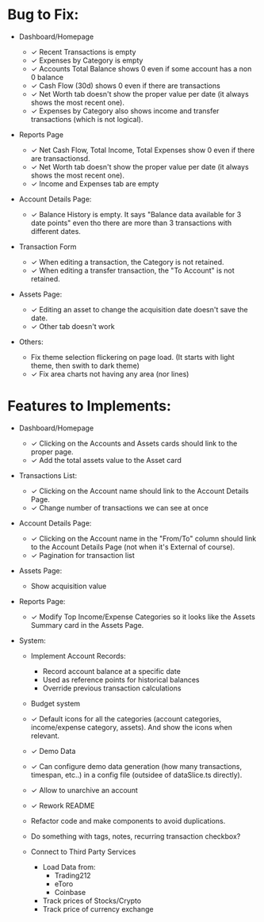 # Bug to Fix:

* Dashboard/Homepage
  * ✓ Recent Transactions is empty
  * ✓ Expenses by Category is empty
  * ✓ Accounts Total Balance shows 0 even if some account has a non 0 balance
  * ✓ Cash Flow (30d) shows 0 even if there are transactions
  * ✓ Net Worth tab doesn't show the proper value per date (it always shows the most recent one).
  * ✓ Expenses by Category also shows income and transfer transactions (which is not logical).

* Reports Page
  * ✓ Net Cash Flow, Total Income, Total Expenses show 0 even if there are transactionsd.
  * ✓ Net Worth tab doesn't show the proper value per date (it always shows the most recent one).
  * ✓ Income and Expenses tab are empty

* Account Details Page:
  * ✓ Balance History is empty. It says "Balance data available for 3 date points" even tho there are more than 3 transactions with different dates.

* Transaction Form
  * ✓ When editing a transaction, the Category is not retained.
  * ✓ When editing a transfer transaction, the "To Account" is not retained.

* Assets Page:
  * ✓ Editing an asset to change the acquisition date doesn't save the date.
  * ✓ Other tab doesn't work

* Others:
  * Fix theme selection flickering on page load. (It starts with light theme, then swith to dark theme)
  * ✓ Fix area charts not having any area (nor lines)


# Features to Implements:
* Dashboard/Homepage
  * ✓ Clicking on the Accounts and Assets cards should link to the proper page.
  * ✓ Add the total assets value to the Asset card

* Transactions List:
  * ✓ Clicking on the Account name should link to the Account Details Page.
  * ✓ Change number of transactions we can see at once

* Account Details Page:
  * ✓ Clicking on the Account name in the "From/To" column should link to the Account Details Page (not when it's External of course).
  * ✓ Pagination for transaction list

* Assets Page:
  * Show acquisition value

* Reports Page:
  * ✓ Modify Top Income/Expense Categories so it looks like the Assets Summary card in the Assets Page.

* System:
  * Implement Account Records:
      - Record account balance at a specific date
      - Used as reference points for historical balances
      - Override previous transaction calculations
  
  * Budget system
  
  * ✓ Default icons for all the categories (account categories, income/expense category, assets). And show the icons when relevant.

  * ✓ Demo Data
  * ✓ Can configure demo data generation (how many transactions, timespan, etc..) in a config file (outsidee of dataSlice.ts directly).
  * ✓ Allow to unarchive an account
  * ✓ Rework README
  * Refactor code and make components to avoid duplications.
  * Do something with tags, notes, recurring transaction checkbox?

  * Connect to Third Party Services
    * Load Data from:
      * Trading212
      * eToro
      * Coinbase
    * Track prices of Stocks/Crypto
    * Track price of currency exchange